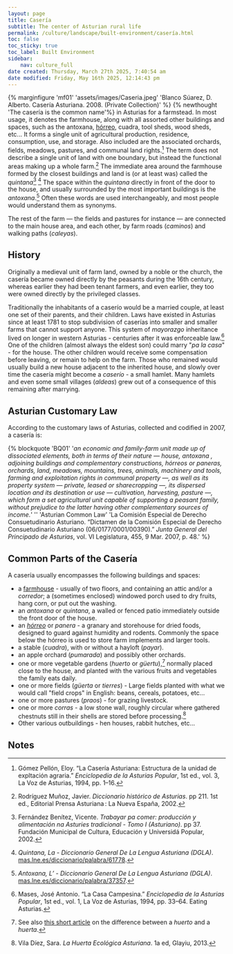 ```yaml
---
layout: page
title: Casería
subtitle: The center of Asturian rural life
permalink: /culture/landscape/built-environment/casería.html
toc: false
toc_sticky: true
toc_label: Built Environment
sidebar:
    nav: culture_full
date created: Thursday, March 27th 2025, 7:40:54 am
date modified: Friday, May 16th 2025, 12:14:43 pm
---
```

{% marginfigure 'mf01' 'assets/images/Caseria.jpeg' 'Blanco Súarez, D. Alberto. Casería Asturiana. 2008. (Private Collection)' %}
{% newthought 'The casería is the common name'%} in Asturias for a farmstead. In most usage, it denotes the farmhouse, along with all assorted other buildings and spaces, such as the antoxana, [hórreo](https://eatingasturias.com/wiki/H%C3%B3rreo "Hórreo"), cuadra, tool sheds, wood sheds, etc... It forms a single unit of agricultural production, residence, consumption, use, and storage. Also included are the associated orchards, fields, meadows, pastures, and communal land rights.[^1] The term does not describe a single unit of land with one boundary, but instead the functional areas making up a whole farm.[^2] The immediate area around the farmhouse formed by the closest buildings and land is (or at least was) called the _quintana_[^3] [^4] The space within the _quintana_ directly in front of the door to the house, and usually surrounded by the most important buildings is the _antoxana_.[^5] Often these words are used interchangeably, and most people would understand them as synonyms.

The rest of the farm — the fields and pastures for instance — are connected to the main house area, and each other, by farm roads (_caminos_) and walking paths (_caleyas_).
## History

Originally a medieval unit of farm land, owned by a noble or the church, the casería became owned directly by the peasants during the 16th century, whereas earlier they had been tenant farmers, and even earlier, they too were owned directly by the privileged classes.

Traditionally the inhabitants of a caserío would be a married couple, at least one set of their parents, and their children. Laws have existed in Asturias since at least 1781 to stop subdivision of caserías into smaller and smaller farms that cannot support anyone. This system of _mayorazgo_ inheritance lived on longer in western Asturias - centuries after it was enforceable law.[^6] One of the children (almost always the eldest son) could marry "_pa la casa_" - for the house. The other children would receive some compensation before leaving, or remain to help on the farm. Those who remained would usually build a new house adjacent to the inherited house, and slowly over time the casería might become a _caserío_ - a small hamlet. Many hamlets and even some small villages (_aldeas_) grew out of a consequence of this remaining after marrying.

## Asturian Customary Law

According to the customary laws of Asturias, collected and codified in 2007, a casería is:

{% blockquote 'BQ01' '_an economic and family-farm unit made up of dissociated elements, both in terms of their nature — house, antoxana , adjoining buildings and complementary constructions, hórreos or paneras, orchards, land, meadows, mountains, trees, animals, machinery and tools, farming and exploitation rights in communal property —, as well as its property system — private, leased or sharecropping —, its dispersed location and its destination or use — cultivation, harvesting, pasture —, which form a set agricultural unit capable of supporting a peasant family, without prejudice to the latter having other complementary sources of income._' '' 'Asturian Common Law' 'La Comisión Especial de Derecho Consuetudinario Asturiano. “Dictamen de la Comisión Especial de Derecho Consuetudinario Asturiano (06/0177/0001/00390).” _Junta General del Principado de Asturias_, vol. VI Legislatura, 455, 9 Mar. 2007, p. 48.' %}

## Common Parts of the Casería

A casería usually encompasses the following buildings and spaces:

- a [farmhouse](https://eatingasturias.com/index.php?title=Casa_Campesina&action=edit&redlink=1 "Casa Campesina (page does not exist)") - usually of two floors, and containing an attic and/or a _corredor_; a (sometimes enclosed) windowed porch used to dry fruits, hang corn, or put out the washing.
- an _antoxana_ or _quintana_, a walled or fenced patio immediately outside the front door of the house.
- an _[hórreo](https://eatingasturias.com/wiki/H%C3%B3rreo "Hórreo")_ or _panera -_ a granary and storehouse for dried foods, designed to guard against humidity and rodents. Commonly the space below the hórreo is used to store farm implements and larger tools.
- a stable (_cuadra_), with or without a hayloft (_payar_).
- an apple orchard (_pumarada_) and possibly other orchards.
- one or more vegetable gardens (_huerto_ or _güertu_),[^7] normally placed close to the house, and planted with the various fruits and vegetables the family eats daily.
- one or more fields (_güerta_ or _tierres_) - Large fields planted with what we would call "field crops" in English: beans, cereals, potatoes, etc...
- one or more pastures (_praos_) - for grazing livestock.
- one or more _corras_ - a low stone wall, roughly circular where gathered chestnuts still in their shells are stored before processing.[^8]
- Other various outbuildings - hen houses, rabbit hutches, etc...
## Notes

[^1]: Gómez Pellón, Eloy. “La Casería Asturiana: Estructura de la unidad de expltación agraria.” _Enciclopedia de la Asturias Popular_, 1st ed., vol. 3, La Voz de Asturias, 1994, pp. 1–16.
[^2]: Rodríguez Muñoz, Javier. _Diccionario histórico de Asturias_. pp 211. 1st ed., Editorial Prensa Asturiana : La Nueva España, 2002.
[^3]: Fernández Benítez, Vicente. _Trabayar pa comer: producción y alimentación na Asturies tradicional - Tomo I (Asturiano)_. pp 37. Fundación Municipal de Cultura, Educación y Universidá Popular, 2002.
[^4]: _Quintana, La - Diccionario General De La Lengua Asturiana (DGLA)_. [mas.lne.es/diccionario/palabra/61778](http://mas.lne.es/diccionario/palabra/61778).
[^5]: _Antoxana, L’ - Diccionario General De La Lengua Asturiana (DGLA)_. [mas.lne.es/diccionario/palabra/37357](http://mas.lne.es/diccionario/palabra/37357).
[^6]: Mases, José Antonio. “La Casa Campesina.” _Enciclopedia de la Asturias Popular_, 1st ed., vol. 1, La Voz de Asturias, 1994, pp. 33–64. Eating Asturias.
[^7]: See also [this short article](https://eatingasturias.com/wiki/Huerto_or_Huerta "Huerto or Huerta") on the difference between a _huerto_ and a _huerta_.
[^8]: Vila Díez, Sara. _La Huerta Ecológica Asturiana_. 1a ed, Glayiu, 2013.